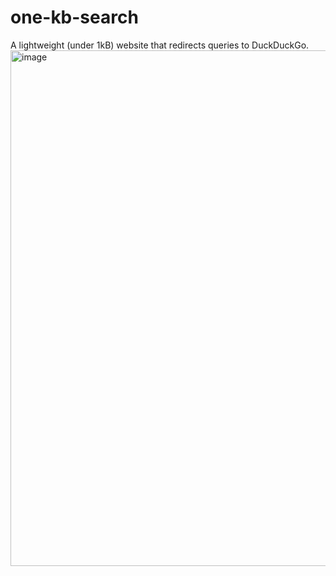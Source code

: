 # one-kb-search
A lightweight (under 1kB) website that redirects queries to DuckDuckGo.
<img width="1464" height="825" alt="image" src="https://github.com/user-attachments/assets/e9826484-871d-4f71-8718-8caa2a23110f" />

